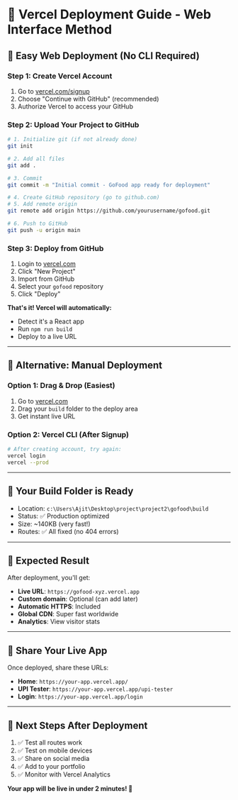 # 🚀 Vercel Deployment Guide - Web Interface Method

## 📝 **Easy Web Deployment (No CLI Required)**

### **Step 1: Create Vercel Account**
1. Go to [vercel.com/signup](https://vercel.com/signup)
2. Choose "Continue with GitHub" (recommended)
3. Authorize Vercel to access your GitHub

### **Step 2: Upload Your Project to GitHub**
```bash
# 1. Initialize git (if not already done)
git init

# 2. Add all files
git add .

# 3. Commit
git commit -m "Initial commit - GoFood app ready for deployment"

# 4. Create GitHub repository (go to github.com)
# 5. Add remote origin
git remote add origin https://github.com/yourusername/gofood.git

# 6. Push to GitHub
git push -u origin main
```

### **Step 3: Deploy from GitHub**
1. Login to [vercel.com](https://vercel.com)
2. Click "New Project"
3. Import from GitHub
4. Select your `gofood` repository
5. Click "Deploy"

**That's it! Vercel will automatically:**
- Detect it's a React app
- Run `npm run build`
- Deploy to a live URL

---

## 🔧 **Alternative: Manual Deployment**

### **Option 1: Drag & Drop (Easiest)**
1. Go to [vercel.com](https://vercel.com)
2. Drag your `build` folder to the deploy area
3. Get instant live URL

### **Option 2: Vercel CLI (After Signup)**
```bash
# After creating account, try again:
vercel login
vercel --prod
```

---

## 📁 **Your Build Folder is Ready**
- Location: `c:\Users\Ajit\Desktop\project\project2\gofood\build`
- Status: ✅ Production optimized
- Size: ~140KB (very fast!)
- Routes: ✅ All fixed (no 404 errors)

---

## 🎯 **Expected Result**
After deployment, you'll get:
- **Live URL**: `https://gofood-xyz.vercel.app`
- **Custom domain**: Optional (can add later)
- **Automatic HTTPS**: Included
- **Global CDN**: Super fast worldwide
- **Analytics**: View visitor stats

---

## 📱 **Share Your Live App**
Once deployed, share these URLs:
- **Home**: `https://your-app.vercel.app/`
- **UPI Tester**: `https://your-app.vercel.app/upi-tester`
- **Login**: `https://your-app.vercel.app/login`

---

## 🚀 **Next Steps After Deployment**
1. ✅ Test all routes work
2. ✅ Test on mobile devices
3. ✅ Share on social media
4. ✅ Add to your portfolio
5. ✅ Monitor with Vercel Analytics

**Your app will be live in under 2 minutes! 🎉**
